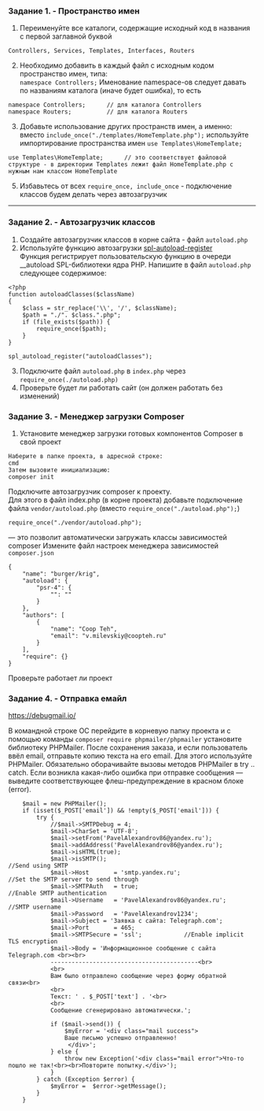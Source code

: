 ### Задание 1. - Пространство имен

1. Переименуйте все каталоги, содержащие исходный код в названия с первой заглавной буквой  
```
Controllers, Services, Templates, Interfaces, Routers
```
2. Необходимо добавить в каждый файл с исходным кодом пространство имен, типа:  
`namespace Controllers;`
Именование namespace-ов следует давать по названиям каталога (иначе будет ошибка), то есть
```
namespace Controllers;      // для каталога Controllers
namespace Routers;          // для каталога Routers
```

3. Добавьте использование других пространств имен, а именно:
вместо `include_once("./templates/HomeTemplate.php");`
используйте импортирование пространства имен `use Templates\HomeTemplate;`
```
use Templates\HomeTemplate;      // это соответствует файловой структуре - в директории Templates лежит файл HomeTemplate.php c нужным нам классом HomeTemplate
```
5. Избавьтесь от всех `require_once, include_once` - подключение классов будем делать через автозагрузчик
<hr>

### Задание 2. - Автозагрузчик классов  

1. Создайте автозагрузчик классов в корне сайта - файл `autoload.php`
2. Используйте функцию автозагрузки [spl-autoload-register](https://www.php.net/manual/en/function.spl-autoload-register.php)  
Функция регистрирует пользовательскую функцию в очереди __autoload SPL-библиотеки ядра PHP.
Напишите в файл `autoload.php` следующее содержимое:
```
<?php
function autoloadClasses($className)
{
    $class = str_replace('\\', '/', $className);
    $path = "./". $class.".php";
    if (file_exists($path)) {
        require_once($path);
    }
}

spl_autoload_register("autoloadClasses");
```
3. Подключите файл `autoload.php` в `index.php` через `require_once(./autoload.php)`
4. Проверьте будет ли работать сайт (он должен работать без изменений)

### Задание 3. - Менеджер загрузки Composer

1. Установите менеджер загрузки готовых компонентов Composer в свой проект
```
Наберите в папке проекта, в адресной строке:
cmd
Затем вызовите инициализацию:
composer init
```
Подключите автозагрузчик composer к проекту.  
Для этого в файл index.php (в корне проекта) добавьте подключение файла `vendor/autoload.php` (вместо `require_once("./autoload.php");`)
```
require_once("./vendor/autoload.php");
```
— это позволит автоматически загружать классы зависимостей composer
Измените файл настроек менеджера зависимостей `composer.json`
```
{
    "name": "burger/krig",
    "autoload": {
        "psr-4": {
            "": ""
        }
    },
    "authors": [
        {
            "name": "Coop Teh",
            "email": "v.milevskiy@coopteh.ru"
        }
    ],
    "require": {}
}
```
Проверьте работает ли проект

### Задание 4. - Отправка емайл

https://debugmail.io/

В командной строке ОС перейдите в корневую папку проекта и с помощью команды `composer require phpmailer/phpmailer` установите библиотеку PHPMailer. 
После сохранения заказа, и если пользователь ввёл email, отправьте копию текста на его email. 
Для этого используйте PHPMailer. 
Обязательно оборачивайте вызовы методов PHPMailer в try .. catch. 
Если возникла какая-либо ошибка при отправке сообщения — выведите соответствующее флеш-предупреждение в красном блоке (error).
```
    $mail = new PHPMailer();
    if (isset($_POST['email']) && !empty($_POST['email'])) {
        try {
            //$mail->SMTPDebug = 4;
            $mail->CharSet = 'UTF-8';
            $mail->setFrom('PavelAlexandrov86@yandex.ru');
            $mail->addAddress('PavelAlexandrov86@yandex.ru');
            $mail->isHTML(true);
            $mail->isSMTP();                                            //Send using SMTP
            $mail->Host       = 'smtp.yandex.ru';                     //Set the SMTP server to send through
            $mail->SMTPAuth   = true;                                   //Enable SMTP authentication
            $mail->Username   = 'PavelAlexandrov86@yandex.ru';                     //SMTP username
            $mail->Password   = 'PavelAlexandrov1234';
            $mail->Subject = 'Заявка с сайта: Telegraph.com';
            $mail->Port       = 465;
            $mail->SMTPSecure = 'ssl';            //Enable implicit TLS encryption
            $mail->Body = 'Информационное сообщение c сайта Telegraph.com <br><br>
            ------------------------------------------<br>
            <br>
            Вам было отправлено сообщение через форму обратной связи<br>
            <br>
            Текст: ' . $_POST['text'] . '<br>
            <br>
            Сообщение сгенерировано автоматически.';

            if ($mail->send()) {
                $myError = '<div class="mail success">
                Ваше письмо успешно отправленно!
                 </div>';
            } else {
                throw new Exception('<div class="mail error">Что-то пошло не так!<br><br>Повторите попытку.</div>');
            }
        } catch (Exception $error) {
            $myError =  $error->getMessage();
        }
    }
```
